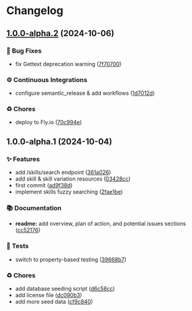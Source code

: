 # Changelog

## [1.0.0-alpha.2](https://github.com/talent-ideal/skill_sanity/compare/v1.0.0-alpha.1...v1.0.0-alpha.2) (2024-10-06)

### 🐛 Bug Fixes

* fix Gettext deprecation warning ([7f70700](https://github.com/talent-ideal/skill_sanity/commit/7f707007a91d1b9795abf34b05f1b44320f10adb))

### ⚙️ Continuous Integrations

* configure semantic_release & add workflows ([1d7012d](https://github.com/talent-ideal/skill_sanity/commit/1d7012dbad44a1ad5edca9ec9402206285d5595a))

### ♻️ Chores

* deploy to Fly.io ([70c994e](https://github.com/talent-ideal/skill_sanity/commit/70c994e37df1a039c8e89e5db4a1b3697abf21bf))

## 1.0.0-alpha.1 (2024-10-04)

### ✨ Features

* add /skills/search endpoint ([361a026](361a026))
* add skill & skill variation resources ([03428cc](03428cc))
* first commit ([ad9f38d](ad9f38d))
* implement skills fuzzy searching ([2fae1be](2fae1be))

### 📚 Documentation

* **readme:** add overview, plan of action, and potential issues sections ([cc52176](cc52176))

### 🚨 Tests

* switch to property-based testing ([39668b7](39668b7))

### ♻️ Chores

* add database seeding script ([d6c58cc](d6c58cc))
* add license file ([dc090b3](dc090b3))
* add more seed data ([cf9c840](cf9c840))
